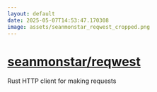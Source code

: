 ```yaml
---
layout: default
date: 2025-05-07T14:53:47.170308
image: assets/seanmonstar_reqwest_cropped.png
---
```


# [seanmonstar/reqwest](https://github.com/seanmonstar/reqwest)

Rust HTTP client for making requests
